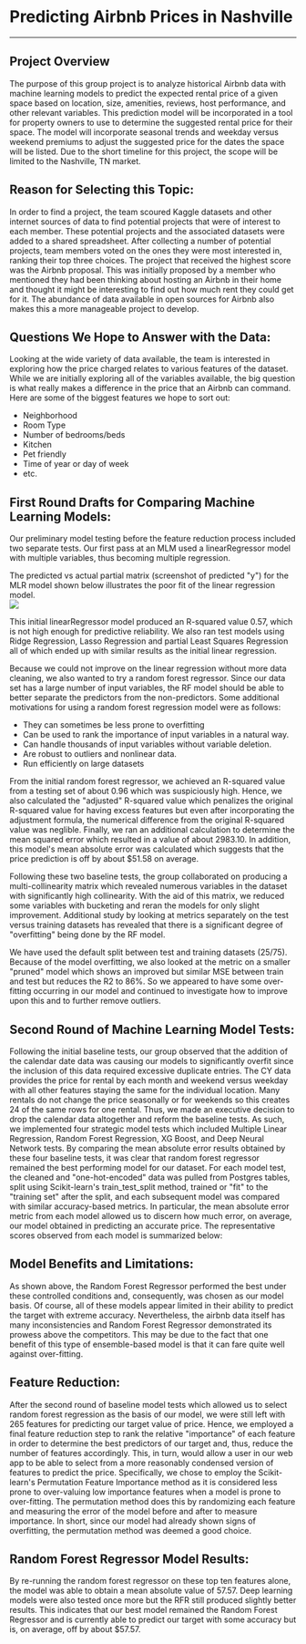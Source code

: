 
# **Predicting Airbnb Prices in Nashville** 
<hr>

## Project Overview
The purpose of this group project is to analyze historical Airbnb data with machine learning models to predict the expected rental price of a given space based on location, size, amenities, reviews, host performance, and other relevant variables. This prediction model will be incorporated in a tool for property owners to use to determine the suggested rental price for their space. The model will incorporate seasonal trends and weekday versus weekend premiums to adjust the suggested price for the dates the space will be listed. Due to the short timeline for this project, the scope will be limited to the Nashville, TN market. 


## Reason for Selecting this Topic:
In order to find a project, the team scoured Kaggle datasets and other internet sources of data to find potential projects that were of interest to each member.  These potential projects and the associated datasets were added to a shared spreadsheet.  After collecting a number of potential projects, team members voted on the ones they were most interested in, ranking their top three choices.  The project that received the highest score was the Airbnb proposal.  This was initially proposed by a member who mentioned they had been thinking about hosting an Airbnb in their home and thought it might be interesting to find out how much rent they could get for it.  The abundance of data available in open sources for Airbnb also makes this a more manageable project to develop.  

## Questions We Hope to Answer with the Data:
Looking at the wide variety of data available, the team is interested in exploring how the price charged relates to various features of the dataset.  While we are initially exploring all of the variables available, the big question is what really makes a difference in the price that an Airbnb can command.  Here are some of the biggest features we hope to sort out:

* Neighborhood
*  Room Type
*  Number of bedrooms/beds
*  Kitchen
*  Pet friendly
*  Time of year or day of week
*  etc.



## First Round Drafts for Comparing Machine Learning Models:
Our preliminary model testing before the feature reduction process included two separate tests.  Our first pass at an MLM used a linearRegressor model with multiple variables, thus becoming multiple regression.  



The predicted vs actual partial matrix (screenshot of predicted "y") for the MLR model shown below illustrates the poor fit of the linear regression model.  
![](https://github.com/whitneylosinski/Eat.Sleep.Data/blob/main/PNGs/MLR_actualvsexpected.PNG)

This initial linearRegressor model produced an R-squared value 0.57, which is not high enough for predictive reliability.  We also ran test models using Ridge Regression, Lasso Regression and partial Least Squares Regression all of which ended up with similar results as the initial linear regression.  


Because we could not improve on the linear regression without more data cleaning, we also wanted to try a random forest regressor.  Since our data set has a large number of input variables, the RF model should be able to better separate the predictors from the non-predictors.  Some additional motivations for using a random forest regression model were as follows:

*  They can sometimes be less prone to overfitting
*  Can be used to rank the importance of input variables in a natural way.
*  Can handle thousands of input variables without variable deletion.
*  Are robust to outliers and nonlinear data.
*  Run efficiently on large datasets

From the initial random forest regressor, we achieved an R-squared value from a testing set of about 0.96 which was suspiciously high.  Hence, we also calculated the "adjusted" R-squared value which penalizes the original R-squared value for having excess features but even after incorporating the adjustment formula, the numerical difference from the original R-squared value was neglible.  Finally, we ran an additional calculation to determine the mean squared error which resulted in a value of about 2983.10.  In addition, this model's mean absolute error was calculated which suggests that the price prediction is off by about $51.58 on average.


Following these two baseline tests, the group collaborated on producing a multi-collinearity matrix which revealed numerous variables in the dataset with significantly high collinearity.  With the aid of this matrix, we reduced some variables with bucketing and reran the models for only slight improvement. Additional study by looking at metrics separately on the test versus training datasets has revealed that there is a significant degree of "overfitting" being done by the RF model.   


We have used the default split between test and training datasets (25/75).  Because of the model overfitting, we also looked at the metric on a smaller "pruned" model which shows an improved but similar MSE between train and test but reduces the R2 to 86%.  So we appeared to have some over-fitting occurring in our model and continued to investigate how to improve upon this and to further remove outliers.







## Second Round of Machine Learning Model Tests:

Following the initial baseline tests, our group observed that the addition of the calendar date data was causing our models to significantly overfit since the inclusion of this data required excessive duplicate entries.  The CY data provides the price for rental by each month and weekend versus weekday with all other features staying the same for the individual location.  Many rentals do not change the price seasonally or for weekends so this creates 24 of the same rows for one rental.  Thus, we made an executive decision to drop the calendar data altogether and reform the baseline tests.  As such, we implemented four strategic model tests which included Multiple Linear Regression, Random Forest Regression, XG Boost, and Deep Neural Network tests.  By comparing the mean absolute error results obtained by these four baseline tests, it was clear that random forest regressor remained the best performing model for our dataset.  For each model test, the cleaned and "one-hot-encoded" data was pulled from Postgres tables, split using Scikit-learn's train_test_split method, trained or "fit" to the "training set" after the split, and each subsequent model was compared with similar accuracy-based metrics.  In particular, the mean absolute error metric from each model allowed us to discern how much error, on average, our model obtained in predicting an accurate price.  The representative scores observed from each model is summarized below:


## Model Benefits and Limitations:
As shown above, the Random Forest Regressor performed the best under these controlled conditions and, consequently, was chosen as our model basis.  Of course, all of these models appear limited in their ability to predict the target with extreme accuracy.  Nevertheless, the airbnb data itself has many inconsistencies and Random Forest Regressor demonstrated its prowess above the competitors.  This may be due to the fact that one benefit of this type of ensemble-based model is that it can fare quite well against over-fitting.

## Feature Reduction:

After the second round of baseline model tests which allowed us to select random forest regression as the basis of our model, we were still left with 265 features for predicting our target value of price.  Hence, we employed a final feature reduction step to rank the relative "importance" of each feature in order to determine the best predictors of our target and, thus, reduce the number of features accordingly.  This, in turn, would allow a user in our web app to be able to select from a more reasonably condensed version of features to predict the price.  Specifically, we chose to employ the Scikit-learn's Permutation Feature Importance method as it is considered less prone to over-valuing low importance features when a model is prone to over-fitting. The permutation method does this by randomizing each feature and measuring the error of the model before and after to measure importance.  In short, since our model had already shown signs of overfitting, the permutation method was deemed a good choice. 



## Random Forest Regressor Model Results:

By re-running the random forest regressor on these top ten features alone, the model was able to obtain a mean absolute value of 57.57.  Deep learning models were also tested once more but the RFR still produced slightly better results.  This indicates that our best model remained the Random Forest Regressor and is currently able to predict our target with some accuracy but is, on average, off by about $57.57.   





